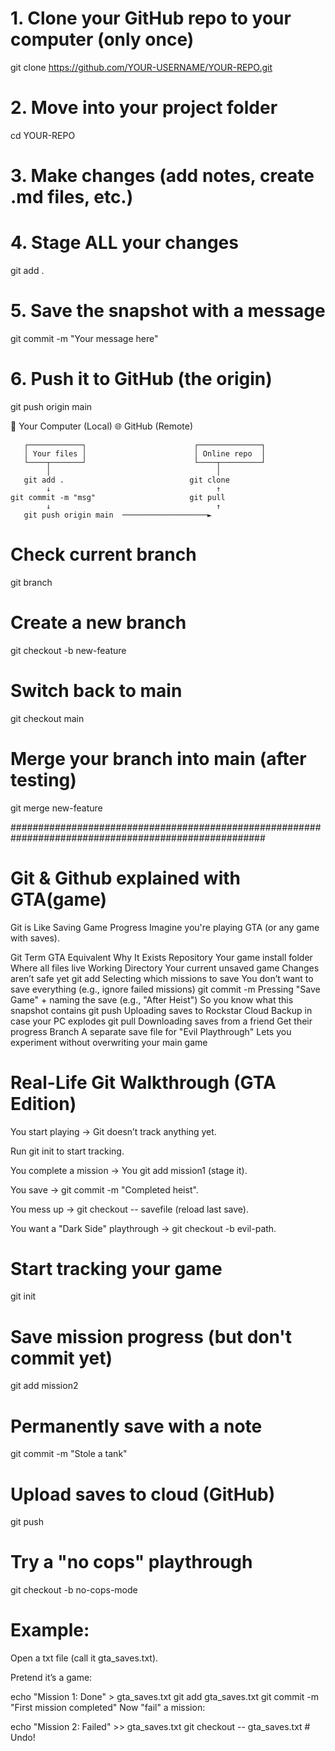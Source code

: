 # 1. Clone your GitHub repo to your computer (only once)
git clone https://github.com/YOUR-USERNAME/YOUR-REPO.git

# 2. Move into your project folder
cd YOUR-REPO

# 3. Make changes (add notes, create .md files, etc.)

# 4. Stage ALL your changes
git add .

# 5. Save the snapshot with a message
git commit -m "Your message here"

# 6. Push it to GitHub (the origin)
git push origin main


📁 Your Computer (Local)               🌐 GitHub (Remote)

       ┌────────────┐                        ┌──────────────┐
       │ Your files │                        │ Online repo  │
       └────┬───────┘                        └────┬─────────┘
            │                                     │
       git add .                            git clone
            ↓                                     ↑
    git commit -m "msg"                     git pull
            ↓                                     ↑
       git push origin main  ───────────────────►


# Check current branch
git branch

# Create a new branch
git checkout -b new-feature

# Switch back to main
git checkout main

# Merge your branch into main (after testing)
git merge new-feature

######################################################################################################

# Git & Github explained with GTA(game)

Git is Like Saving Game Progress
Imagine you're playing GTA (or any game with saves).

Git Term	GTA Equivalent	Why It Exists
Repository	Your game install folder	Where all files live
Working Directory	Your current unsaved game	Changes aren’t safe yet
git add	Selecting which missions to save	You don’t want to save everything (e.g., ignore failed missions)
git commit -m	Pressing "Save Game" + naming the save (e.g., "After Heist")	So you know what this snapshot contains
git push	Uploading saves to Rockstar Cloud	Backup in case your PC explodes
git pull	Downloading saves from a friend	Get their progress
Branch	A separate save file for "Evil Playthrough"	Lets you experiment without overwriting your main game

# Real-Life Git Walkthrough (GTA Edition)

You start playing → Git doesn’t track anything yet.

Run git init to start tracking.

You complete a mission → You git add mission1 (stage it).

You save → git commit -m "Completed heist".

You mess up → git checkout -- savefile (reload last save).

You want a "Dark Side" playthrough → git checkout -b evil-path.

# Start tracking your game
git init

# Save mission progress (but don't commit yet)
git add mission2

# Permanently save with a note
git commit -m "Stole a tank"

# Upload saves to cloud (GitHub)
git push

# Try a "no cops" playthrough
git checkout -b no-cops-mode

# Example:

Open a txt file (call it gta_saves.txt).

Pretend it’s a game:

echo "Mission 1: Done" > gta_saves.txt
git add gta_saves.txt
git commit -m "First mission completed"
Now "fail" a mission:

echo "Mission 2: Failed" >> gta_saves.txt
git checkout -- gta_saves.txt  # Undo!